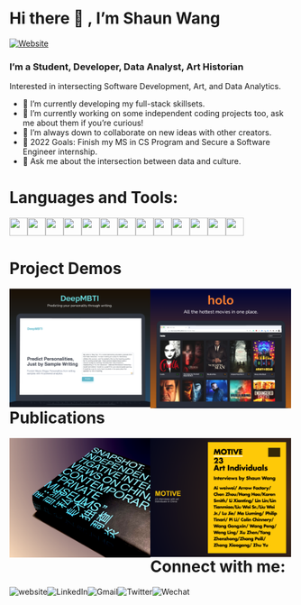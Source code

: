 # Hi there 👋 , I’m Shaun Wang

[![Website](https://img.shields.io/website?label=portfolio&style=for-the-badge&url=https%3A%2F%2Fcodestackr.com)](https://shaun-wang.com/)

### I’m a Student, Developer, Data Analyst, Art Historian
Interested in intersecting Software Development, Art, and Data Analytics.

- 🌱  I’m currently developing my full-stack skillsets.
- 🔭  I’m currently working on some independent coding projects too, ask me about them if you’re curious!
- 👯  I’m always down to collaborate on new ideas with other creators.
- 🤔  2022 Goals: Finish my MS in CS Program and Secure a Software Engineer internship.
- 💬  Ask me about the intersection between data and culture.

# Languages and Tools:
<img align="left" height="32" width="32" src="https://ico.now.sh/figma/aaa"/> 
<img align="left" height="32" width="32" src="https://ico.now.sh/html5/aaa"/> 
<img align="left" height="32" width="32" src="https://ico.now.sh/css3/aaa"/> 
<img align="left" height="32" width="32" src="https://ico.now.sh/python/aaa"/> 
<img align="left" height="32" width="32" src="https://ico.now.sh/java/aaa"/> 
<img align="left" height="32" width="32" src="https://ico.now.sh/javascript/aaa"/> 
<img align="left" height="32" width="32" src="https://ico.now.sh/typescript/aaa"/> 
<img align="left" height="32" width="32" src="https://ico.now.sh/react/aaa"/> 
<img align="left" height="32" width="32" src="https://ico.now.sh/scikitlearn/aaa"/> 
<img align="left" height="32" width="32" src="https://ico.now.sh/postgresql/aaa"/>
<img align="left" height="32" width="32" src="https://ico.now.sh/graphql/aaa"/>
<img align="left" height="32" width="32" src="https://ico.now.sh/docker/aaa"/> 
<img align="left" height="32" width="32" src="https://ico.now.sh/amazonaws/aaa"/> 
<br /><br />

# Project Demos
<a href='https://youtu.be/g5q-EGc95Cc'><img align="left" width="250" src="./src/images/github_img_deepmbti.png"/></a>
<a href='https://shaunwang1350.github.io/js-Movies-App/'><img align="left" width="250" src="./src/images/github_img_holo.png"/></a>
<br /><br /><br /><br /><br /><br /><br /><br /><br />

# Publications
<a href='https://globalcenters.columbia.edu/events/snapshot-discussion-chinese-contemporary-private-art-museums'><img align="left" width="250" src="./src/images/github_img_snapshot.png"/></a>
<a href='https://news.artnet.com/market/ai-weiwei-headlines-new-book-of-interviews-72201'><img align="left" width="250" src="./src/images/github_img_motive.png"/></a>
<br /><br /><br /><br /><br /><br /><br /><br /><br /><br />

# Connect with me:
[<img align="left" alt="website" src="https://img.shields.io/badge/website-343434?style=for-the-badge&logo=About.me&logoColor=white" />][portfolio]
[<img align="left" alt="LinkedIn" src="https://img.shields.io/badge/LinkedIn-0077B5?style=for-the-badge&logo=linkedin&logoColor=white" />][linkedin]
[<img align="left" alt="Gmail" src="https://img.shields.io/badge/Gmail-D14836?style=for-the-badge&logo=gmail&logoColor=white" />][Email]
[<img align="left" alt="Twitter" src="https://img.shields.io/badge/Twitter-1DA1F2?style=for-the-badge&logo=twitter&logoColor=white" />][Twitter]
[<img align="left" alt="Wechat" src="https://img.shields.io/badge/WeChat-07C160?style=for-the-badge&logo=wechat&logoColor=white" />][Wechat]

[linkedin]: https://www.linkedin.com/in/wang-shaun/
[portfolio]: https://shaun-wang.com/
[Email]: mailto:shaunwangg@gmail.com
[Twitter]: https://twitter.com/shaunwangg/
[Wechat]: weixin://dl/chat?shaunwang0211/
